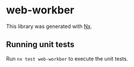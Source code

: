 # web-workber

This library was generated with [Nx](https://nx.dev).

## Running unit tests

Run `nx test web-workber` to execute the unit tests.

